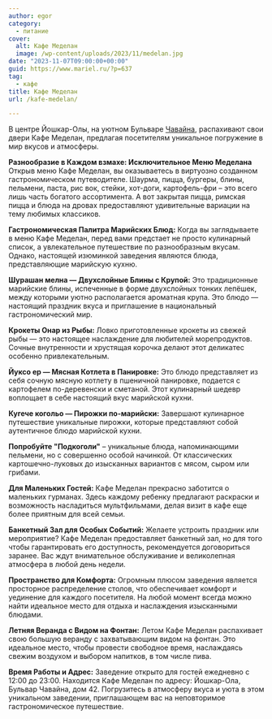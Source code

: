 ```yaml
---
author: egor
category:
  - питание
cover:
  alt: Кафе Меделан
  image: /wp-content/uploads/2023/11/medelan.jpg
date: "2023-11-07T09:00:00+00:00"
guid: https://www.mariel.ru/?p=637
tag:
  - кафе
title: Кафе Меделан
url: /kafe-medelan/

---
```

В центре Йошкар-Олы, на уютном Бульваре [Чавайна](/pamyatnik-chavajnu/), распахивают свои двери Кафе Меделан, предлагая посетителям уникальное погружение в мир вкусов и атмосферы.

**Разнообразие в Каждом взмахе: Исключительное Меню Меделана** Открыв меню Кафе Меделан, вы оказываетесь в виртуозно созданном гастрономическом путеводителе. Шаурма, пицца, бургеры, блины, пельмени, паста, рис вок, стейки, хот-доги, картофель-фри – это всего лишь часть богатого ассортимента. А вот закрытая пицца, римская пицца и блюда на дровах предоставляют удивительные вариации на тему любимых классиков.

**Гастрономическая Палитра Марийских Блюд:** Когда вы заглядываете в меню Кафе Меделан, перед вами предстает не просто кулинарный список, а увлекательное путешествие по разнообразным вкусам. Однако, настоящей изюминкой заведения являются блюда, представляющие марийскую кухню.

**Шурашан мелна — Двухслойные Блины с Крупой:** Это традиционные марийские блины, испеченные в форме двухслойных тонких лепёшек, между которыми уютно располагается ароматная крупа. Это блюдо — настоящий праздник вкуса и приглашение в национальный гастрономический мир.

**Крокеты Онар из Рыбы:** Ловко приготовленные крокеты из свежей рыбы — это настоящее наслаждение для любителей морепродуктов. Сочные внутренности и хрустящая корочка делают этот деликатес особенно привлекательным.

**Йуксо ер — Мясная Котлета в Панировке:** Это блюдо представляет из себя сочную мясную котлету в пшеничной панировке, подается с картофелем по-деревенски и сметаной. Этот кулинарный шедевр воплощает в себе настоящий вкус марийской кухни.

**Кугече когольо — Пирожки по-марийски:** Завершают кулинарное путешествие уникальные пирожки, которые представляют собой аутентичное блюдо марийской кухни.

**Попробуйте "Подкоголи"** – уникальные блюда, напоминающими пельмени, но с совершенно особой начинкой. От классических картошечно-луковых до изысканных вариантов с мясом, сыром или грибами.

**Для Маленьких Гостей:** Кафе Меделан прекрасно заботится о маленьких гурманах. Здесь каждому ребенку предлагают раскраски и возможность насладиться мультфильмами, делая визит в кафе еще более приятным для всей семьи.

**Банкетный Зал для Особых Событий:** Желаете устроить праздник или мероприятие? Кафе Меделан предоставляет банкетный зал, но для того чтобы гарантировать его доступность, рекомендуется договориться заранее. Вас ждут внимательное обслуживание и великолепная атмосфера в любой день недели.

**Пространство для Комфорта:** Огромным плюсом заведения является просторное распределение столов, что обеспечивает комфорт и уединение для каждого посетителя. На любой момент всегда можно найти идеальное место для отдыха и наслаждения изысканными блюдами.

**Летняя Веранда с Видом на Фонтан:** Летом Кафе Меделан распахивает свою большую веранду с захватывающим видом на фонтан. Это идеальное место, чтобы провести свободное время, наслаждаясь свежим воздухом и выбором напитков, в том числе пива.

**Время Работы и Адрес:** Заведение открыто для гостей ежедневно с 12:00 до 23:00. Находится Кафе Меделан по адресу: Йошкар-Ола, Бульвар Чавайна, дом 42. Погрузитесь в атмосферу вкуса и уюта в этом уникальном заведении, приглашающем вас на неповторимое гастрономическое путешествие.
